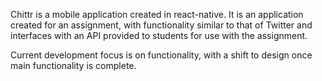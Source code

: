 Chittr is a mobile application created in react-native. It is an application created for an assignment, with functionality similar to that of Twitter and interfaces with an API provided to students for use with the assignment.

Current development focus is on functionality, with a shift to design once main functionality is complete.
